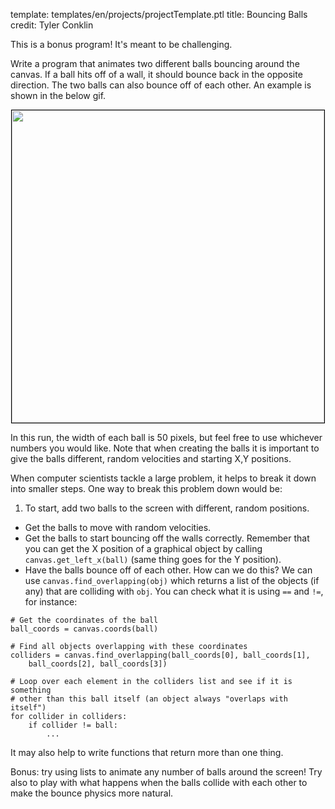 template: templates/en/projects/projectTemplate.ptl
title: Bouncing Balls
credit: Tyler Conklin

This is a bonus program! It's meant to be challenging.

Write a program that animates two different balls bouncing around the canvas. If a ball hits off of a wall, it should bounce back in the opposite direction. The two balls can also bounce off of each other. An example is shown in the below gif.

<center>
  <img style="width:500px;border:1px solid #000000" src="{{pathToRoot}}img/projects/bouncingBalls/multipleBalls.gif">
</center>

In this run, the width of each ball is 50 pixels, but feel free to use whichever numbers you would like. Note that when creating the balls it is important to give the balls different, random velocities and starting X,Y positions.

When computer scientists tackle a large problem, it helps to break it down into smaller steps. One way to break this problem down would be:

1. To start, add two balls to the screen with different, random positions.
+ Get the balls to move with random velocities.
+ Get the balls to start bouncing off the walls correctly. Remember that you can get the X position of a graphical object by calling `canvas.get_left_x(ball)` (same thing goes for the Y position).
+ Have the balls bounce off of each other. How can we do this?  We can use `canvas.find_overlapping(obj)` which returns a list of the objects (if any) that are colliding with `obj`.  You can check what it is using `==` and `!=`, for instance:

```
# Get the coordinates of the ball
ball_coords = canvas.coords(ball)

# Find all objects overlapping with these coordinates
colliders = canvas.find_overlapping(ball_coords[0], ball_coords[1],
	ball_coords[2], ball_coords[3])

# Loop over each element in the colliders list and see if it is something 
# other than this ball itself (an object always "overlaps with itself")
for collider in colliders:
	if collider != ball:
		...
```

It may also help to write functions that return more than one thing.

Bonus: try using lists to animate any number of balls around the screen!  Try also to play with what happens when the balls collide with each other to make the bounce physics more natural.
